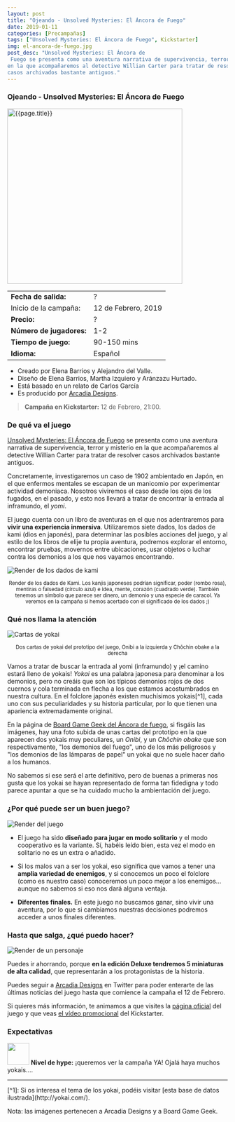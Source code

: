 ```yaml
---
layout: post
title: "Ojeando - Unsolved Mysteries: El Áncora de Fuego"
date: 2019-01-11
categories: [Precampañas]
tags: ["Unsolved Mysteries: El Áncora de Fuego", Kickstarter]
img: el-ancora-de-fuego.jpg
post_desc: "Unsolved Mysteries: El Áncora de
 Fuego se presenta como una aventura narrativa de supervivencia, terror y misterio
en la que acompañaremos al detective Willian Carter para tratar de resolver
casos archivados bastante antiguos."
---
```


<div class="panel panel-warning">
    <div class="panel-heading">
        <h3 class="panel-title">Ojeando - Unsolved Mysteries: El Áncora de Fuego</h3>
    </div>
    <div class="panel-body">
        <div class="col-md-6 post-img">
            <img width="400" src="{{site.baseurl}}/images/{{page.img}}"
                alt="{{page.title}}">
        </div>
        <div class="col-md-6">
        <table class="table table-striped table-hover">
            <tr><td class="text-left"><strong>Fecha de salida:</strong></td><td class="text-left">?</td></tr>
            <tr><td class="text-left">Inicio de la campaña:</td><td class="text-left">12 de Febrero, 2019</td></tr>
            <tr><td class="text-left"><strong>Precio:</strong></td>
                <td class="text-left">?</td>
            </tr>
            <tr><td class="text-left"><strong>Número de jugadores:</strong></td><td class="text-left">1-2</td></tr>
            <tr><td class="text-left"><strong>Tiempo de juego:</strong></td><td class="text-left">90-150 mins</td></tr>
            <tr><td class="text-left"><strong>Idioma:</strong></td><td class="text-left">Español</td></tr>
         </table>
        </div>
        <div class="col-md-12"></div>
        <div class="col-md-12">
         <ul>
             <li>Creado por Elena Barrios y Alejandro del Valle.</li>
             <li>Diseño de Elena Barrios, Martha Izquiero y Aránzazu Hurtado.
             </li>
             <li>Está basado en un relato de Carlos García</li>
             <li>Es producido por 
                 <a href="http://www.arcadiadesigns.site">Arcadia Designs</a>.
             </li>
         </ul>
         </div>
    </div>
</div>

> **Campaña en Kickstarter:** 12 de Febrero, 21:00.

### De qué va el juego

[Unsolved Mysteries: El Áncora de
 Fuego](http://www.arcadiadesigns.site/umelancoradefuego/)
 se presenta como una aventura narrativa de supervivencia, terror y misterio
en la que acompañaremos al detective Willian Carter para tratar de resolver
casos archivados bastante antiguos.

Concretamente, investigaremos un caso de
1902 ambientado en Japón, en el que enfermos mentales se escapan de un
manicomio por experimentar actividad demoniaca. Nosotros viviremos el caso
desde los ojos de los fugados, en el pasado, y esto nos llevará a tratar
de encontrar la entrada al inframundo, el *yomi*.

El juego cuenta con un libro de aventuras en el que nos adentraremos para **vivir
una experiencia inmersiva**. Utilizaremos siete dados, los dados de kami (dios en
japonés), para determinar las posibles acciones del juego, y al estilo de los
libros de elije tu propia aventura, podremos explorar el entorno, encontrar
pruebas, movernos entre ubicaciones, usar objetos o luchar contra los demonios
a los que nos vayamos encontrando.

![Render de los dados de kami](http://files.arcadiadesigns.site/200000284-7b8bb7c8c1/08.jpg)
<p align="center"><small>Render de los dados de Kami. Los kanjis japoneses
podrían significar, poder (rombo rosa), mentiras o falsedad (círculo azul) e
idea, mente, corazón (cuadrado verde). También tenemos un símbolo que parece ser
dinero, un demonio y una especie de caracol. Ya veremos en la campaña si hemos
acertado con el significado de los dados ;)</small></p>

### Qué nos llama la atención

![Cartas de yokai](https://cf.geekdo-images.com/imagepage/img/kqBPSHBLAN_4QnoR1QBY2KP5F10=/fit-in/900x600/filters:no_upscale()/pic4475708.jpg)
<p align="center"><small>Dos cartas de yokai del prototipo del juego, Onibi a la
izquierda y Chōchin obake a la derecha</small></p>

Vamos a tratar de buscar la entrada al yomi (inframundo) y ¡el camino estará
lleno  de yokais!
*Yokai* es una palabra
japonesa para denominar a los demonios, pero no creáis que son los típicos demonios
rojos de dos cuernos y cola terminada en flecha a los que estamos acostumbrados
en nuestra cultura. En el folclore japonés existen muchísimos yokais[^1], cada uno
con sus peculiaridades y su historia particular, por lo que tienen una
apariencia extremadamente original.

En la página de [Board Game Geek del Áncora de
 fuego](https://boardgamegeek.com/boardgame/263096/unsolved-mysteries-el-ancora-de-fuego),
 si fisgáis las imágenes, hay una foto subida de unas cartas del prototipo en
 la que aparecen dos yokais muy peculiares, un *Onibi*, y un *Chōchin obake*
 que son respectivamente, "los demonios del fuego", uno de los más peligrosos y
 "los demonios de las lámparas de papel" un yokai que no suele hacer daño a los
 humanos.
 
 No sabemos si ese será el arte definitivo, pero de buenas a primeras nos gusta
 que los yokai se hayan representado de forma tan fidedigna y todo parece
 apuntar a que se ha cuidado mucho la ambientación del juego. 

### ¿Por qué puede ser un buen juego?
![Render del juego](http://files.arcadiadesigns.site/200000279-1adec1bd86/04.jpg)

* El juego ha sido **diseñado para jugar en modo solitario** y el
  modo cooperativo es la variante. Sí, habéis leído bien, esta vez el modo en
  solitario no es un extra o añadido.

* Si los malos  van a ser los yokai, eso significa que vamos a tener una **amplia
  variedad de enemigos**, y si conocemos un poco el folclore (como es nuestro
  caso) conoceremos un poco mejor a los enemigos... aunque no sabemos si eso
  nos dará alguna ventaja.
  
* **Diferentes finales.** En este juego no buscamos ganar, sino vivir una
  aventura, por lo que si cambiamos nuestras decisiones podremos acceder a unos
  finales diferentes. 

### Hasta que salga, ¿qué puedo hacer?
![Render de un personaje](http://files.arcadiadesigns.site/200000276-ab666ac611/05.jpg)

Puedes ir ahorrando, porque **en la edición Deluxe tendremos 5 miniaturas de
alta calidad**, que representarán a los protagonistas de la historia.

Puedes seguir a [Arcadia Designs](https://twitter.com/ArcadiaStudiobh)
en Twitter para poder enterarte de las últimas noticias del juego hasta que
comience la campaña el 12 de Febrero.

Si quieres más información, te animamos a que visites la [página
oficial](http://www.arcadiadesigns.site/umelancoradefuego/) del juego y que
veas [el vídeo
promocional](https://www.youtube.com/watch?v=FShrDezUnSs&feature=youtu.be) del
Kickstarter.

### Expectativas

<img width="50" src="{{site.baseurl}}/images/fire.png"> **Nivel de hype:** 
¡queremos ver la campaña YA! Ojalá haya muchos yokais....

<hr>
[^1]: Si os interesa el tema de los yokai, podéis visitar [esta base de datos ilustrada](http://yokai.com/).


Nota: las imágenes pertenecen a Arcadia Designs y a Board Game Geek.

